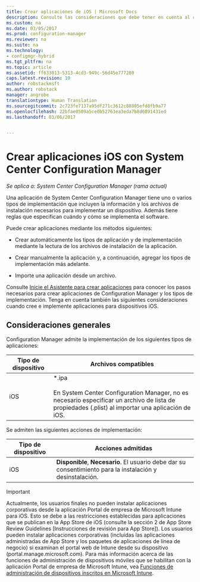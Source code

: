 ```yaml
---
title: Crear aplicaciones de iOS | Microsoft Docs
description: Consulte las consideraciones que debe tener en cuenta al crear e implementar aplicaciones para dispositivos iOS.
ms.custom: na
ms.date: 03/05/2017
ms.prod: configuration-manager
ms.reviewer: na
ms.suite: na
ms.technology:
- configmgr-hybrid
ms.tgt_pltfrm: na
ms.topic: article
ms.assetid: ff633013-5313-4cd3-949c-56d45e777280
caps.latest.revision: 10
author: robstackmsft
ms.author: robstack
manager: angrobe
translationtype: Human Translation
ms.sourcegitcommit: 2c723fe7137a95df271c3612c88805efd8fb9a77
ms.openlocfilehash: 22bfae0509a5ce0b52763ea3eda7b8d6891431ed
ms.lasthandoff: 03/06/2017


---
```

# <a name="create-ios-applications-with-system-center-configuration-manager"></a>Crear aplicaciones iOS con System Center Configuration Manager

*Se aplica a: System Center Configuration Manager (rama actual)*

Una aplicación de System Center Configuration Manager tiene uno o varios tipos de implementación que incluyen la información y los archivos de instalación necesarios para implementar un dispositivo. Además tiene reglas que especifican cuándo y cómo se implementa el software.  

 Puede crear aplicaciones mediante los métodos siguientes:  

-   Crear automáticamente los tipos de aplicación y de implementación mediante la lectura de los archivos de instalación de la aplicación.  

-   Crear manualmente la aplicación y, a continuación, agregar los tipos de implementación más adelante.  

-   Importe una aplicación desde un archivo.  

Consulte [Inicie el Asistente para crear aplicaciones](../../apps/deploy-use/create-applications.md#start-the-create-application-wizard) para conocer los pasos necesarios para crear aplicaciones de Configuration Manager y los tipos de implementación. Tenga en cuenta también las siguientes consideraciones cuando cree e implemente aplicaciones para dispositivos iOS.  

## <a name="general-considerations"></a>Consideraciones generales  
 Configuration Manager admite la implementación de los siguientes tipos de aplicaciones:  

|Tipo de dispositivo|Archivos compatibles|  
|-----------------|---------------------|  
|iOS|*.ipa<br /><br /> En System Center Configuration Manager, no es necesario especificar un archivo de lista de propiedades (.plist) al importar una aplicación de iOS.|  

 Se admiten las siguientes acciones de implementación:  

|Tipo de dispositivo|Acciones admitidas|  
|-----------------|-----------------------|  
|iOS|**Disponible**, **Necesario**. El usuario debe dar su consentimiento para la instalación y desinstalación.

> [!IMPORTANT]  
>  Actualmente, los usuarios finales no pueden instalar aplicaciones corporativas desde la aplicación Portal de empresa de Microsoft Intune para iOS. Esto se debe a las restricciones establecidas para aplicaciones que se publican en la App Store de iOS (consulte la sección 2 de App Store Review Guidelines [Instrucciones de revisión para App Store]). Los usuarios pueden instalar aplicaciones corporativas (incluidas las aplicaciones administradas de App Store y los paquetes de aplicaciones de línea de negocio) si examinan el portal web de Intune desde su dispositivo (portal.manage.microsoft.com). Para más información acerca de las funciones de administración de dispositivos móviles que se habilitan con la aplicación Portal de empresa de Microsoft Intune, vea [Funciones de administración de dispositivos inscritos en Microsoft Intune](https://technet.microsoft.com/library/dn600287.aspx).  

